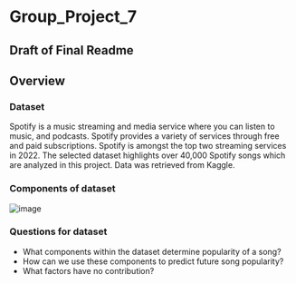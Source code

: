# Group_Project_7
## Draft of Final Readme

##  Overview
### Dataset
Spotify is a music streaming and media service where you can listen to music, and podcasts. Spotify provides a variety of services through free and paid subscriptions. Spotify is amongst the top two streaming services in 2022. The selected dataset highlights over 40,000 Spotify songs which are analyzed in this project. Data was retrieved from Kaggle. 

### Components of dataset
![image](https://user-images.githubusercontent.com/96217224/169925689-614eee66-f624-4a8a-b9d8-1208097a4801.png)

### Questions for dataset
- What components within the dataset determine popularity of a song?
- How can we use these components to predict future song popularity?
- What factors have no contribution?
